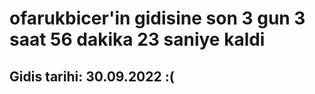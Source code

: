 # ofarukbicer'in gidisine son 3 gun 3 saat 56 dakika 23 saniye kaldi

## Gidis tarihi: 30.09.2022 :(